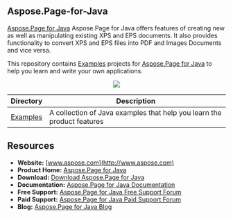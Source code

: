 ## Aspose.Page-for-Java

[Aspose.Page for Java](https://products.aspose.com/page/java) Aspose.Page for Java offers features of creating new as well as manipulating existing XPS and EPS documents. It also provides functionality to convert XPS and EPS files into PDF and Images Documents and vice versa.

This repository contains [Examples](Examples) projects for [Aspose.Page for Java](https://products.aspose.com/page/java) to help you learn and write your own applications.

<p align="center">

  <a title="Download complete Aspose.Page for Java source code" href="https://github.com/aspose-page/Aspose.Page-for-Java/archive/master.zip">
	<img src="https://raw.github.com/AsposeExamples/java-examples-dashboard/master/images/downloadZip-Button-Large.png" />
  </a>
</p>

Directory | Description
--------- | -----------
[Examples](Examples)  | A collection of Java examples that help you learn the product features

## Resources

+ **Website:** [www.aspose.com](http://www.aspose.com)
+ **Product Home:** [Aspose.Page for Java](https://products.aspose.com/page/java)
+ **Download:** [Download Aspose.Page for Java](https://repository.aspose.com/webapp/#/artifacts/browse/tree/General/repo/com/aspose/aspose-page)
+ **Documentation:** [Aspose.Page for Java Documentation](https://docs.aspose.com/display/pagejava/Home)
+ **Free Support:** [Aspose.Page for Java Free Support Forum](https://forum.aspose.com/c/page)
+ **Paid Support:** [Aspose.Page for Java Paid Support Forum](https://helpdesk.aspose.com/)
+ **Blog:** [Aspose.Page for Java Blog](https://blog.aspose.com/category/page/)
